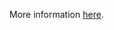 More information [here](https://docs.bridgecrew.io/docs/ensure-azure-app-service-slot-has-debugging-disabled).
